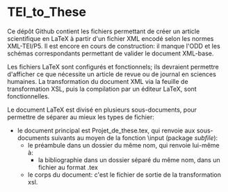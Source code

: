 # TEI_to_These

Ce dépôt Github contient les fichiers permettant de créer un article scientifique en LaTeX à partir d'un fichier XML encodé selon les normes XML-TEI/P5. Il est encore en cours de construction: il manque l'ODD et les schémas correspondants permettant de valider le document XML-base. 

Les fichiers LaTeX sont configurés et fonctionnels; ils devraient permettre d'afficher ce que nécessite un article de revue ou de journal en sciences humaines. La transformation du document XML via la feuille de transformation XSL, puis la compilation par un éditeur LaTeX, sont fonctionnelles. 

Le document LaTeX est divisé en plusieurs sous-documents, pour permettre de séparer au mieux les types de fichier:
* le document principal est Projet_de_these.tex, qui renvoie aux sous-documents suivants au moyen de la fonction \input (package *subfile*):
  * le préambule dans un dossier du même nom, qui renvoie lui-même à: 
    * la bibliographie dans un dossier séparé du même nom, dans un fichier au format .tex
  * le corps du document: c'est le fichier de sortie de la transformation xsl. 
